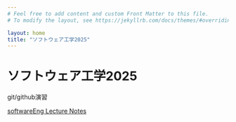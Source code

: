 ```yaml
---
# Feel free to add content and custom Front Matter to this file.
# To modify the layout, see https://jekyllrb.com/docs/themes/#overriding-theme-defaults

layout: home
title: "ソフトウェア工学2025"
---
```


# ソフトウェア工学2025

git/github演習

[softwareEng Lecture Notes](softwareEng2025.md)